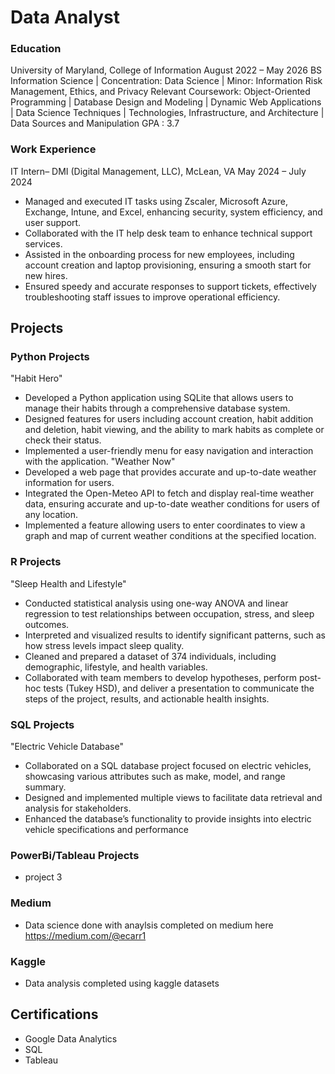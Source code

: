 # Data Analyst

### Education
University of Maryland, College of Information August 2022 – May 2026
BS Information Science | Concentration: Data Science | Minor: Information Risk Management, Ethics, and Privacy
Relevant Coursework: Object-Oriented Programming | Database Design and Modeling | Dynamic Web Applications | Data Science
Techniques | Technologies, Infrastructure, and Architecture | Data Sources and Manipulation
GPA : 3.7

### Work Experience
IT Intern– DMI (Digital Management, LLC), McLean, VA May 2024 – July 2024
- Managed and executed IT tasks using Zscaler, Microsoft Azure, Exchange, Intune, and Excel, enhancing security, system efficiency, and user support.
- Collaborated with the IT help desk team to enhance technical support services.
- Assisted in the onboarding process for new employees, including account creation and laptop provisioning, ensuring a smooth start for new hires.
- Ensured speedy and accurate responses to support tickets, effectively troubleshooting staff issues to improve operational efficiency.
## Projects
### Python Projects
"Habit Hero"
- Developed a Python application using SQLite that allows users to manage their habits through a comprehensive database system.
- Designed features for users including account creation, habit addition and deletion, habit viewing, and the ability to mark habits as complete or check their status.
- Implemented a user-friendly menu for easy navigation and interaction with the application.
"Weather Now"
- Developed a web page that provides accurate and up-to-date weather information for users.
- Integrated the Open-Meteo API to fetch and display real-time weather data, ensuring accurate and up-to-date weather conditions for users of any location.
- Implemented a feature allowing users to enter coordinates to view a graph and map of current weather conditions at the specified location.
### R Projects
"Sleep Health and Lifestyle"
- Conducted statistical analysis using one-way ANOVA and linear regression to test relationships between occupation, stress, and sleep outcomes.
- Interpreted and visualized results to identify significant patterns, such as how stress levels impact sleep quality.
- Cleaned and prepared a dataset of 374 individuals, including demographic, lifestyle, and health variables.
- Collaborated with team members to develop hypotheses, perform post-hoc tests (Tukey HSD), and deliver a presentation to communicate the steps of the project, results, and actionable health insights.
### SQL Projects
"Electric Vehicle Database"
- Collaborated on a SQL database project focused on electric vehicles, showcasing various attributes such as make, model, and range summary.
- Designed and implemented multiple views to facilitate data retrieval and analysis for stakeholders.
- Enhanced the database’s functionality to provide insights into electric vehicle specifications and performance
### PowerBi/Tableau Projects
- project 3

### Medium
- Data science done with anaylsis completed on medium here https://medium.com/@ecarr1
  
### Kaggle
- Data analysis completed using kaggle datasets
## Certifications
- Google Data Analytics
- SQL
- Tableau
